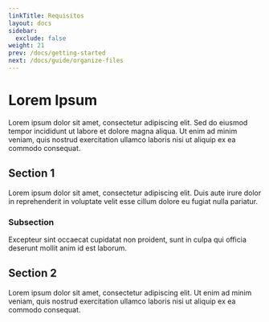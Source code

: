 ```yaml
---
linkTitle: Requisitos
layout: docs
sidebar:
  exclude: false
weight: 21
prev: /docs/getting-started
next: /docs/guide/organize-files
---
```

# Lorem Ipsum

Lorem ipsum dolor sit amet, consectetur adipiscing elit. Sed do eiusmod tempor incididunt ut labore et dolore magna aliqua. Ut enim ad minim veniam, quis nostrud exercitation ullamco laboris nisi ut aliquip ex ea commodo consequat.

## Section 1

Lorem ipsum dolor sit amet, consectetur adipiscing elit. Duis aute irure dolor in reprehenderit in voluptate velit esse cillum dolore eu fugiat nulla pariatur.

### Subsection

Excepteur sint occaecat cupidatat non proident, sunt in culpa qui officia deserunt mollit anim id est laborum.

## Section 2

Lorem ipsum dolor sit amet, consectetur adipiscing elit. Ut enim ad minim veniam, quis nostrud exercitation ullamco laboris nisi ut aliquip ex ea commodo consequat.
